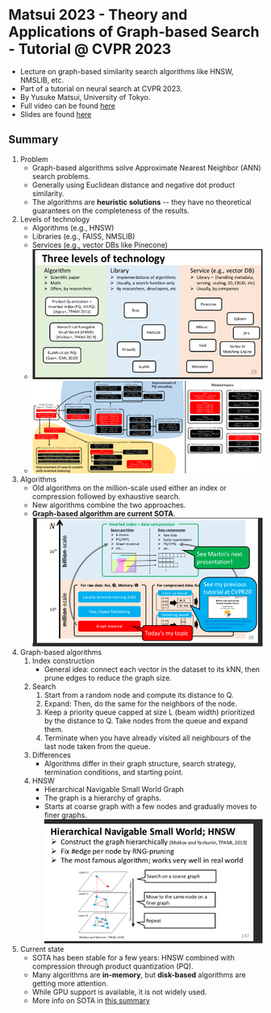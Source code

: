 # Matsui 2023 - Theory and Applications of Graph-based Search - Tutorial @ CVPR 2023
- Lecture on graph-based similarity search algorithms like HNSW, NMSLIB, etc.
- Part of a tutorial on neural search at CVPR 2023.
- By Yusuke Matsui, University of Tokyo.
- Full video can be found [here](https://www.youtube.com/watch?v=tvoP1IyZRxE)
- Slides are found [here](/neural_search/graphbased_lecture/matsui23_tutorial_slides-graphbased_lecture.pdf)

## Summary
1. Problem
    - Graph-based algorithms solve Approximate Nearest Neighbor (ANN) search problems.
    - Generally using Euclidean distance and negative dot product similarity.
    - The algorithms are **heuristic solutions** -- they have no theoretical guarantees on the completeness of the results.
2. Levels of technology
    - Algorithms (e.g., HNSW)
    - Libraries (e.g., FAISS, NMSLIB)
    - Services (e.g., vector DBs like Pinecone)
    - ![Overview](overview.png)
    - ![Faiss-map](faiss_map.png)
3. Algorithms
    - Old algorithms on the million-scale used either an index or compression followed by exhaustive search.
    - New algorithms combine the two approaches.
    - **Graph-based algorithm are current SOTA**.
    ![algorithms](algorithms.png)
4. Graph-based algorithms
    1. Index construction
        - General idea: connect each vector in the dataset to its kNN, then prune edges to reduce the graph size.
    2. Search
        1. Start from a random node and compute its distance to Q.
        2. Expand: Then, do the same for the neighbors of the node.
        3. Keep a priority queue capped at size L (beam width) prioritized by the distance to Q. Take nodes from the queue and expand them.
        4. Terminate when you have already visited all neighbours of the last node taken from the queue.
    3. Differences
        - Algorithms differ in their graph structure, search strategy, termination conditions, and starting point.
    4. HNSW
        - Hierarchical Navigable Small World Graph
        - The graph is a hierarchy of graphs.
        - Starts at coarse graph with a few nodes and gradually moves to finer graphs.
        ![hnsw](hnsw.png)
5. Current state
    - SOTA has been stable for a few years: HNSW combined with compression through product quantization (PQ).
    - Many algorithms are **in-memory**, but **disk-based** algorithms are getting more attention.
    - While GPU support is available, it is not widely used.
    - More info on SOTA in [this summary](/neural_search/survey/matsui23_survey_summary.md)
